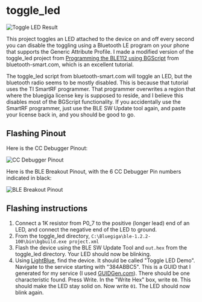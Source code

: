 # toggle_led #

![Toggle LED Result](http://cl.ly/image/1L1c0E043M43/ToggleLED_Breadboard.JPG)

This project toggles an LED attached to the device on and off every second you can disable the toggling using a Bluetooth LE program on your phone that supports the Generic Attribute Profile.  I made a modified version of the toggle_led project from [Programming the BLE112 using BGScript](http://blog.bluetooth-smart.com/2012/09/16/programming-the-ble112-using-bgscript/) from bluetooth-smart.com, which is an excellent tutorial.

The toggle_led script from bluetooth-smart.com will toggle an LED, but the bluetooth radio seems to be mostly disabled.  This is because that tutorial uses the TI SmartRF programmer.  That programmer overwrites a region that where the bluegiga license key is supposed to reside, and I believe this disables most of the BGScript functionality.  If you accidentally use the SmartRF programmer, just use the BLE SW Update tool again, and paste your license back in, and you should be good to go.

## Flashing Pinout ##
Here is the CC Debugger Pinout:

![CC Debugger Pinout](http://cl.ly/image/2B2s3R0V0Y0R/target-connector-pinout.png)

Here is the BLE Breakout Pinout, with the 6 CC Debugger Pin numbers indicated in black:

![BLE Breakout Pinout](http://cl.ly/image/1V0k2P0G1m3j/ble-breakout-pinout-cc-debugger.png)


## Flashing instructions ##
1. Connect a 1K resistor from P0_7 to the positive (longer lead) end of an LED, and connect the negative end of the LED to ground.
2. From the toggle_led directory, `C:\Bluegiga\ble-1.2.2-100\bin\bgbuild.exe project.xml`
3. Flash the device using the BLE SW Update Tool and `out.hex` from the toggle_led directory.  Your LED should now be blinking.
4. Using [LightBlue](https://itunes.apple.com/us/app/lightblue-bluetooth-low-energy/id557428110?mt=8), find the device.  It should be called "Toggle LED Demo".  Navigate to the service starting with "384ABBC5".  This is a GUID that I generated for my service (I used [GUIDGen.com](http://www.guidgen.com/)).  There should be one characteristic found.  Press Write.  In the "Write Hex" box, write `00`.  This should make the LED stay solid on.  Now write `01`.  The LED should now blink again.


